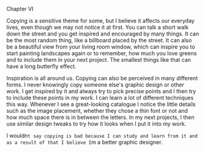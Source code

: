 Chapter VI

Copying is a sensitive theme for some, but I believe it affects our everyday lives, even though we may not notice it at first. You can talk a short walk down the street and you get inspired and encouraged by many things. It can be the most random thing, like a billboard placed by the street. It can also be a beautiful view from your living room window, which can inspire you to start painting landscapes again or to remember, how much you love greens and to include them in your next project. The smallest things like that can have a long butterfly effect.

Inspiration is all around us. Copying can also be perceived in many different forms. I never knowingly copy someone else's graphic design or other work. I get inspired by it and always try to pick precise points and I then try to include these points in my work. I can learn a lot of different techniques this way. Whenever I see a great-looking catalogue I notice the little details such as the image placement, whether they chose a thin font or not and how much space there is in between the letters. In my next projects, I then use similar design tweaks to try how it looks when I put it into my work.

I wouldn`t say copying is bad because I can study and learn from it and as a result of that I believe I`m a better graphic designer. 
